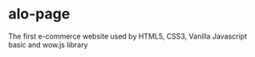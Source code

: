 # alo-page
The first e-commerce website used by HTML5, CSS3, Vanilla Javascript basic and wow.js library 
